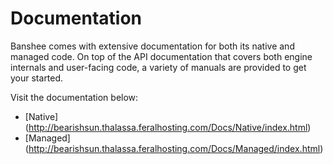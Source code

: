# Documentation

Banshee comes with extensive documentation for both its native and managed code. On top of the API documentation that covers both engine internals and user-facing code, a variety of manuals are provided to get your started.

Visit the documentation below:
 - [Native] (http://bearishsun.thalassa.feralhosting.com/Docs/Native/index.html)
 - [Managed] (http://bearishsun.thalassa.feralhosting.com/Docs/Managed/index.html)